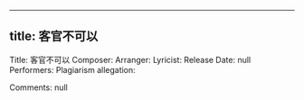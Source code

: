 
---
title: 客官不可以
---
Title: 客官不可以
Composer: 
Arranger: 
Lyricist: 
Release Date: null
Performers: 
Plagiarism allegation:


Comments:
null
